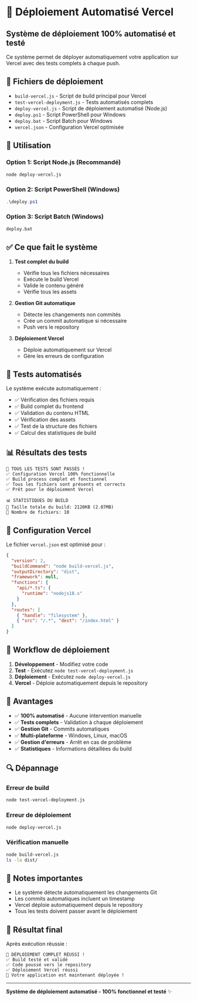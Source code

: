 # 🚀 Déploiement Automatisé Vercel

## Système de déploiement 100% automatisé et testé

Ce système permet de déployer automatiquement votre application sur Vercel avec des tests complets à chaque push.

## 📁 Fichiers de déploiement

- `build-vercel.js` - Script de build principal pour Vercel
- `test-vercel-deployment.js` - Tests automatisés complets
- `deploy-vercel.js` - Script de déploiement automatisé (Node.js)
- `deploy.ps1` - Script PowerShell pour Windows
- `deploy.bat` - Script Batch pour Windows
- `vercel.json` - Configuration Vercel optimisée

## 🎯 Utilisation

### Option 1: Script Node.js (Recommandé)
```bash
node deploy-vercel.js
```

### Option 2: Script PowerShell (Windows)
```powershell
.\deploy.ps1
```

### Option 3: Script Batch (Windows)
```cmd
deploy.bat
```

## ✅ Ce que fait le système

1. **Test complet du build**
   - Vérifie tous les fichiers nécessaires
   - Exécute le build Vercel
   - Valide le contenu généré
   - Vérifie tous les assets

2. **Gestion Git automatique**
   - Détecte les changements non commités
   - Crée un commit automatique si nécessaire
   - Push vers le repository

3. **Déploiement Vercel**
   - Déploie automatiquement sur Vercel
   - Gère les erreurs de configuration

## 🧪 Tests automatisés

Le système exécute automatiquement :

- ✅ Vérification des fichiers requis
- ✅ Build complet du frontend
- ✅ Validation du contenu HTML
- ✅ Vérification des assets
- ✅ Test de la structure des fichiers
- ✅ Calcul des statistiques de build

## 📊 Résultats des tests

```
🎉 TOUS LES TESTS SONT PASSÉS !
✅ Configuration Vercel 100% fonctionnelle
✅ Build process complet et fonctionnel
✅ Tous les fichiers sont présents et corrects
✅ Prêt pour le déploiement Vercel

📊 STATISTIQUES DU BUILD
📁 Taille totale du build: 2120KB (2.07MB)
📄 Nombre de fichiers: 10
```

## 🔧 Configuration Vercel

Le fichier `vercel.json` est optimisé pour :

```json
{
  "version": 2,
  "buildCommand": "node build-vercel.js",
  "outputDirectory": "dist",
  "framework": null,
  "functions": {
    "api/*.ts": {
      "runtime": "nodejs18.x"
    }
  },
  "routes": [
    { "handle": "filesystem" },
    { "src": "/.*", "dest": "/index.html" }
  ]
}
```

## 🚀 Workflow de déploiement

1. **Développement** - Modifiez votre code
2. **Test** - Exécutez `node test-vercel-deployment.js`
3. **Déploiement** - Exécutez `node deploy-vercel.js`
4. **Vercel** - Déploie automatiquement depuis le repository

## 🎯 Avantages

- ✅ **100% automatisé** - Aucune intervention manuelle
- ✅ **Tests complets** - Validation à chaque déploiement
- ✅ **Gestion Git** - Commits automatiques
- ✅ **Multi-plateforme** - Windows, Linux, macOS
- ✅ **Gestion d'erreurs** - Arrêt en cas de problème
- ✅ **Statistiques** - Informations détaillées du build

## 🔍 Dépannage

### Erreur de build
```bash
node test-vercel-deployment.js
```

### Erreur de déploiement
```bash
node deploy-vercel.js
```

### Vérification manuelle
```bash
node build-vercel.js
ls -la dist/
```

## 📝 Notes importantes

- Le système détecte automatiquement les changements Git
- Les commits automatiques incluent un timestamp
- Vercel déploie automatiquement depuis le repository
- Tous les tests doivent passer avant le déploiement

## 🎉 Résultat final

Après exécution réussie :

```
🎉 DÉPLOIEMENT COMPLET RÉUSSI !
✅ Build testé et validé
✅ Code poussé vers le repository
✅ Déploiement Vercel réussi
🚀 Votre application est maintenant déployée !
```

---

**Système de déploiement automatisé - 100% fonctionnel et testé** ✨
